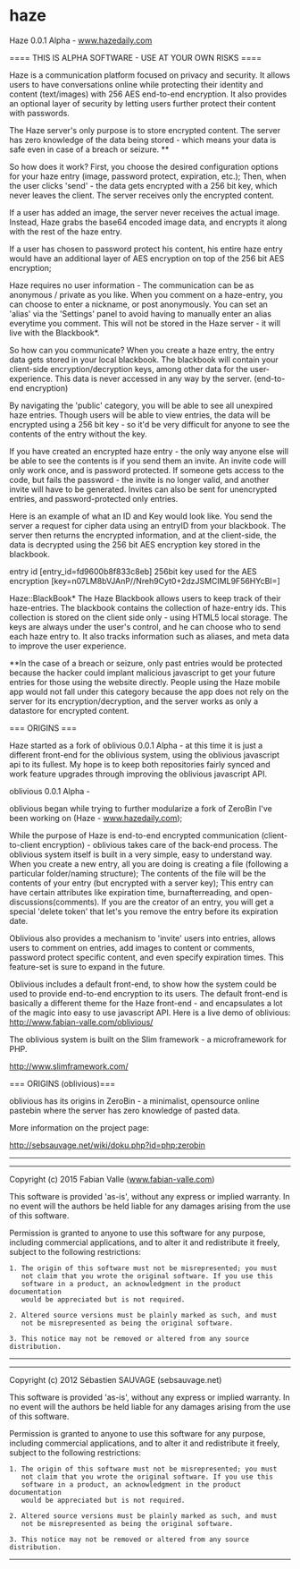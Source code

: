 # haze

Haze 0.0.1 Alpha - www.hazedaily.com

==== THIS IS ALPHA SOFTWARE - USE AT YOUR OWN RISKS ====

Haze is a communication platform focused on privacy and security. It allows users to have 
conversations online while protecting their identity and content (text/images) with 
256 AES end-to-end encryption. It also provides an optional layer of security by letting users
further protect their content with passwords. 

The Haze server's only purpose is to store encrypted content. The server has zero knowledge of 
the data being stored - which means your data is safe even in case of a breach or seizure. **

So how does it work? First, you choose the desired configuration options for your haze entry (image, password protect, expiration, etc.); Then, when the user clicks 'send' - the data gets encrypted with a 256 bit key, which never leaves the client. The server receives only the encrypted content.

If a user has added an image, the server never receives the actual image. Instead, Haze grabs the base64 encoded image data, and encrypts it along with the rest of the haze entry. 

If a user has chosen to password protect his content, his entire haze entry would have an additional layer of AES encryption on top of the 256 bit AES encryption;

Haze requires no user information - The communication can be as anonymous / private as you like. When you comment on a haze-entry, you can choose to enter a nickname, or post anonymously. You can set an 'alias' via the 'Settings' panel to avoid having to manually enter an alias everytime you comment. This will not be stored in the Haze server - it will live with the Blackbook*.

So how can you communicate? When you create a haze entry, the entry data gets stored in your local blackbook. The blackbook will contain your client-side encryption/decryption keys, among other data for the user-experience. This data is never accessed in any way by the server. (end-to-end encryption)

By navigating the 'public' category, you will be able to see all unexpired haze entries. Though users will be able to view entries, the  data will be encrypted using a 256 bit key - so it'd be very difficult for anyone to see the contents of the entry without the key. 

If you have created an encrypted haze entry - the only way anyone else will be able to see the contents is if you send them an invite. An invite code will only work once, and is password protected. If someone gets access to the code, but fails the password - the invite is no longer valid, and another invite will have to be generated. Invites can also be sent for unencrypted entries, and password-protected only entries.

Here is an example of what an ID and Key would look like. You send the server a request for cipher data using an entryID from your blackbook. The server then returns the encrypted information, and at the client-side, the data is decrypted using the 256 bit AES encryption key stored in the blackbook.

entry id
[entry_id=fd9600b8f833c8eb]
256bit key used for the AES encryption
[key=n07LM8bVJAnP//Nreh9Cyt0+2dzJSMCIML9F56HYcBI=]


Haze::BlackBook*
The Haze Blackbook allows users to keep track of their haze-entries. The blackbook contains the collection of haze-entry ids. This collection is stored on the client side only - using HTML5 local storage. The keys are always under the user's control, and he can choose who to send each haze entry to. It also tracks information such as aliases, and meta data to improve the user experience. 

**In the case of a breach or seizure, only past entries would be protected because the hacker
could implant malicious javascript to get your future entries for those using the website directly. People using the Haze mobile app would not fall under this category because the app does not rely on the server for its encryption/decryption, and the server works as only a datastore for encrypted content. 

=== ORIGINS ===

Haze started as a fork of oblivious 0.0.1 Alpha  - at this time it is just a different front-end for the oblivious system, using the oblivious javascript api to its fullest. My hope is to keep both repositories fairly synced and work feature upgrades through improving the oblivious javascript API.

oblivious 0.0.1 Alpha - 

oblivious began while trying to further modularize a fork of ZeroBin I've been working on (Haze - www.hazedaily.com);

While the purpose of Haze is end-to-end encrypted communication (client-to-client encryption) - oblivious takes care of the back-end process. The oblivious system itself is built in a very simple, easy to understand way. When you create a new entry, all you are doing is creating a file (following a particular folder/naming structure); The contents of the file will be the contents of your entry (but encrypted with a server key); This entry can have certain attributes like expiration time, burnafterreading, and open-discussions(comments). If you are the creator of an entry, you will get a special 'delete token' that let's you remove the entry before its expiration date. 

Oblivious also provides a mechanism to 'invite' users into entries, allows users to comment on entries, add images to content or comments, password protect specific content, and even specify expiration times. This feature-set is sure to expand in the future.

Oblivious includes a default front-end, to show how the system could be used to provide end-to-end encryption to its users. The default front-end is basically a different theme for the Haze front-end - and encapsulates a lot of the magic into easy to use javascript API. Here is a live demo of oblivious: http://www.fabian-valle.com/oblivious/

The oblivious system is built on the Slim framework - a microframework for PHP.

http://www.slimframework.com/



=== ORIGINS (oblivious)===

oblivious has its origins in ZeroBin - a minimalist, opensource online pastebin where the server 
has zero knowledge of pasted data. 

More information on the project page:

http://sebsauvage.net/wiki/doku.php?id=php:zerobin


------------------------------------------------------------------------------
------------------------------------------------------------------------------

Copyright (c) 2015 Fabian Valle (www.fabian-valle.com)

This software is provided 'as-is', without any express or implied warranty.
In no event will the authors be held liable for any damages arising from 
the use of this software.

Permission is granted to anyone to use this software for any purpose, 
including commercial applications, and to alter it and redistribute it 
freely, subject to the following restrictions:

    1. The origin of this software must not be misrepresented; you must 
       not claim that you wrote the original software. If you use this 
       software in a product, an acknowledgment in the product documentation
       would be appreciated but is not required.

    2. Altered source versions must be plainly marked as such, and must 
       not be misrepresented as being the original software.

    3. This notice may not be removed or altered from any source distribution.

------------------------------------------------------------------------------
------------------------------------------------------------------------------

Copyright (c) 2012 Sébastien SAUVAGE (sebsauvage.net)

This software is provided 'as-is', without any express or implied warranty.
In no event will the authors be held liable for any damages arising from 
the use of this software.

Permission is granted to anyone to use this software for any purpose, 
including commercial applications, and to alter it and redistribute it 
freely, subject to the following restrictions:

    1. The origin of this software must not be misrepresented; you must 
       not claim that you wrote the original software. If you use this 
       software in a product, an acknowledgment in the product documentation
       would be appreciated but is not required.

    2. Altered source versions must be plainly marked as such, and must 
       not be misrepresented as being the original software.

    3. This notice may not be removed or altered from any source distribution.

------------------------------------------------------------------------------
